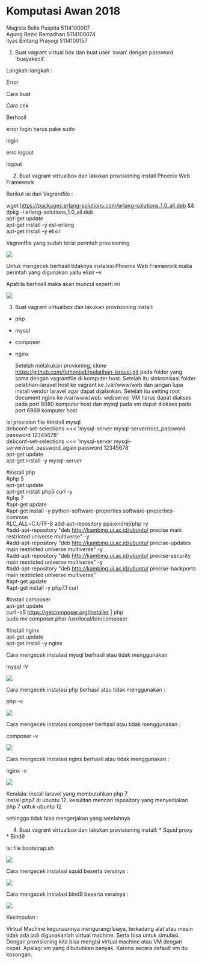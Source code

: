 # Komputasi Awan 2018

Magista Bella Puspita   5114100007 <br>
Agung Rezki Ramadhan    5114100074 <br>
Ilyas Bintang Prayogi   5114100157 <br>


1. Buat vagrant virtual box dan buat user ‘awan’ dengan password ‘buayakecil’.

Langkah-langkah :

Error

Cara buat




Cara cek

Berhasil


error login harus pake sudo

login

erro logout

logout


 
2. Buat vagrant virtualbox dan lakukan provisioning install Phoenix Web Framework

Berikut isi dari Vagrantfile :

wget https://packages.erlang-solutions.com/erlang-solutions_1.0_all.deb && dpkg -i erlang-solutions_1.0_all.deb <br>
apt-get update <br>
apt-get install -y esl-erlang <br>
apt-get install -y elixir <br>

Vagrantfie yang sudah terisi perintah provisioning

![](https://github.com/ilyasbp/awan2018/blob/master/images/2-file-provision.png?raw=true)

Untuk mengecek berhasil tidaknya instalasi Phoenix Web Framework maka perintah yang digunakan yaitu
									    											elixir –v

Apabila berhasil maka akan muncul seperti ini

![](https://github.com/ilyasbp/awan2018/blob/master/images/2-install-phoenix.png?raw=true)

3. Buat vagrant virtualbox dan lakukan provisioning install:
* php
* mysql
* composer
* nginx

	Setelah melakukan provioning, clone https://github.com/fathoniadi/pelatihan-laravel.git pada folder yang sama dengan vagrantfile di komputer host. Setelah itu sinkronisasi folder pelatihan-laravel host ke vagrant ke /var/www/web dan jangan lupa install vendor laravel agar dapat dijalankan. Setelah itu setting root document nginx ke /var/www/web. webserver VM harus dapat diakses pada port 8080 komputer host dan mysql pada vm dapat diakses pada port 6969 komputer host

Isi provision file
#install mysql <br>
debconf-set-selections <<< 'mysql-server mysql-server/root_password password 12345678' <br>
debconf-set-selections <<< 'mysql-server mysql-server/root_password_again password 12345678' <br>
apt-get update <br>
apt-get install -y mysql-server <br>

#install php <br>
#php 5 <br>
apt-get update <br>
apt-get install php5 curl -y <br>
#php 7 <br>
#apt-get update <br>
#apt-get install -y python-software-properties software-properties-common <br>
#LC_ALL=C.UTF-8 add-apt-repository ppa:ondrej/php -y <br>
#add-apt-repository "deb http://kambing.ui.ac.id/ubuntu/ precise main restricted universe multiverse" -y <br>
#add-apt-repository "deb http://kambing.ui.ac.id/ubuntu/ precise-updates main restricted universe multiverse" -y <br>
#add-apt-repository "deb http://kambing.ui.ac.id/ubuntu/ precise-security main restricted universe multiverse" -y <br>
#add-apt-repository "deb http://kambing.ui.ac.id/ubuntu/ precise-backports main restricted universe multiverse" <br>
#apt-get update <br>
#apt-get install -y php7.1 curl <br>

#install composer <br>
apt-get update <br>
curl -sS https://getcomposer.org/installer | php <br>
sudo mv composer.phar /usr/local/bin/composer <br>

#install nginx <br>
apt-get update <br>
apt-get install -y nginx <br>

Cara mengecek instalasi mysql berhasil atau tidak menggunakan 

mysql -V

![](https://github.com/ilyasbp/awan2018/blob/master/images/3-install-mysql.png?raw=true)

Cara mengecek instalasi php berhasil atau tidak menggunakan :

php –v

![](https://github.com/ilyasbp/awan2018/blob/master/images/3-install-php.png?raw=true)


Cara mengecek instalasi composer berhasil atau tidak menggunakan :

composer -v

![](https://github.com/ilyasbp/awan2018/blob/master/images/3-install-composer.png?raw=true)

Cara mengecek instalasi nginx berhasil atau tidak menggunakan :

nginx -v

![](https://github.com/ilyasbp/awan2018/blob/master/images/3-install-nginx.png?raw=true)


Kendala:
install laravel yang membutuhkan php 7 <br>
install php7 di ubuntu 12. kesulitan mencari repository yang menyediakan php 7 untuk ubuntu 12 <br>

sehingga tidak bisa mengerjakan yang setelahnya


 
4. Buat vagrant virtualbox dan lakukan provisioning install:
	* Squid proxy
	* Bind9
	
Isi file bootstrap.sh

![](https://github.com/ilyasbp/awan2018/blob/master/images/4-file-provision.png?raw=true)

Cara mengecek instalasi squid beserta versinya :

![](https://github.com/ilyasbp/awan2018/blob/master/images/4-squid.png?raw=true)

Cara mengecek instalasi bind9 beserta versinya :

![](https://github.com/ilyasbp/awan2018/blob/master/images/4-bind9.png?raw=true)

Kesimpulan :

Virtual Machine kegunaannya mengurangi biaya, terkadang alat atau mesin tidak ada jadi digunakanlah virtual machine. Serta bisa untuk simulasi.
Dengan provisioning kita bisa mengisi virtual machine atau VM dengan cepat. Apalagi vm yang dibutuhkan banyak. Karena secara default vm itu kosongan.
